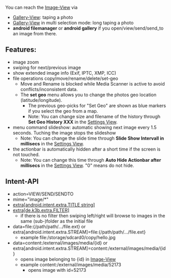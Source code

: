 You can reach the [Image-View](Image-View) via

* [Gallery-View](Gallery-View): taping a photo
* [Gallery-View](Gallery-View) in multi selection mode: long taping a photo
* **android filemanager** or **android gallery** if you open/view/send/send_to an image from there.

## Features:

* image zoom
* swiping for next/previous image
* show extended image info (Exif, IPTC, XMP, ICC)
* file operations copy/move/rename/delete/set-geo
	* Move and Rename is blocked while Media Scanner is active to avoid conflicts/inconsistent data.
	* The **set geo** menu allows you to change the photos geo location (latitude/longitude).
	  * The previous geo-picks for "Set Geo" are shown as blue markers if you select the geo from a map.
	  * Note: You can change size and filename of the history through **Set Geo History XXX** in the [Settings View](settings).
* menu command slideshow: automatic showing next image every 1.5 seconds. Tuching the image stops the slideshow
	* Note: You can change the slide time through **Slide Show Intervall in millisecs** in the [Settings View](settings).
* the actionbar is automatically hidden after a short time if the screen is not touched.
	* Note: You can change this time through **Auto Hide Actionbar after millisecs** in the [Settings View](settings). "0" means do not hide.

## <a name='api'>Intent-API</a> 

* action=VIEW/SEND/SENDTO
* mime="image/*"
* [extra[android.intent.extra.TITLE string]](intentapi#EXTRA_TITLE)
* [extra[de.k3b.extra.FILTER]](intentapi#filter)
	* if there is no filter then swiping left/right will browse to images in the same (sub-)folder as the initial file
* data=file:{/path/path/.../file.ext} or extra[android.intent.extra.STREAM]=file:{/path/path/.../file.ext}
  * example file:/storage/sdcard0/copy/hello.jpg
* data=content:/external/images/media/{id} or extra[android.intent.extra.STREAM]=content:/external/images/media/{id}
  * opens image belonging to {id} in [Image-View](https://github.com/k3b/AndroFotoFinder/wiki/Image-View) 
  * example content:/external/images/media/52173
	* opens image with id=52173
